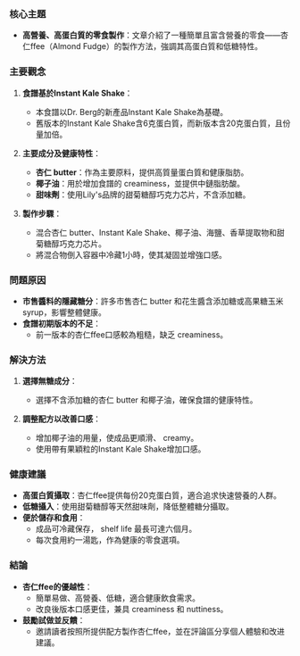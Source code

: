 ### 核心主題
- **高營養、高蛋白質的零食製作**：文章介紹了一種簡單且富含營養的零食——杏仁ffee（Almond Fudge）的製作方法，強調其高蛋白質和低糖特性。

### 主要觀念
1. **食譜基於Instant Kale Shake**：
   - 本食譜以Dr. Berg的新產品Instant Kale Shake為基礎。
   - 舊版本的Instant Kale Shake含6克蛋白質，而新版本含20克蛋白質，且份量加倍。

2. **主要成分及健康特性**：
   - **杏仁 butter**：作為主要原料，提供高質量蛋白質和健康脂肪。
   - **椰子油**：用於增加食譜的 creaminess，並提供中鏈脂肪酸。
   - **甜味劑**：使用Lily's品牌的甜菊糖醇巧克力芯片，不含添加糖。

3. **製作步驟**：
   - 混合杏仁 butter、Instant Kale Shake、椰子油、海鹽、香草提取物和甜菊糖醇巧克力芯片。
   - 將混合物倒入容器中冷藏1小時，使其凝固並增強口感。

### 問題原因
- **市售醬料的隱藏糖分**：許多市售杏仁 butter 和花生醬含添加糖或高果糖玉米 syrup，影響整體健康。
- **食譜初期版本的不足**：
  - 前一版本的杏仁ffee口感較為粗糙，缺乏 creaminess。

### 解決方法
1. **選擇無糖成分**：
   - 選擇不含添加糖的杏仁 butter 和椰子油，確保食譜的健康特性。
   
2. **調整配方以改善口感**：
   - 增加椰子油的用量，使成品更順滑、 creamy。
   - 使用帶有果穎粒的Instant Kale Shake增加口感。

### 健康建議
- **高蛋白質攝取**：杏仁ffee提供每份20克蛋白質，適合追求快速營養的人群。
- **低糖攝入**：使用甜菊糖醇等天然甜味劑，降低整體糖分攝取。
- **便於儲存和食用**：
  - 成品可冷藏保存， shelf life 最長可達六個月。
  - 每次食用約一湯匙，作為健康的零食選項。

### 結論
- **杏仁ffee的優越性**：
  - 簡單易做、高營養、低糖，適合健康飲食需求。
  - 改良後版本口感更佳，兼具 creaminess 和 nuttiness。
- **鼓勵試做並反饋**：
  - 邀請讀者按照所提供配方製作杏仁ffee，並在評論區分享個人體驗和改进建議。